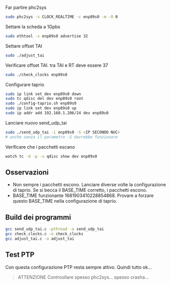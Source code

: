 Far partire phc2sys

```bash
sudo phc2sys -s CLOCK_REALTIME -c enp89s0 -m -O 0
```

Settare la scheda a 1Gpbs

```bash
sudo ethtool -s enp89s0 advertise 32
```

Settare offset TAI

```bash
sudo ./adjust_tai
```

Verificare offset TAI. tra TAI e RT deve essere 37

```bash
sudo ./check_clocks enp89s0
```

Configurare taprio

```bash
sudo ip link set dev enp89s0 down
sudo tc qdisc del dev enp89s0 root
sudo ./config-taprio.sh enp89s0
sudo ip link set dev enp89s0 up
sudo ip addr add 192.168.1.206/24 dev enp89s0
```

Lanciare nuovo send_udp_tai
    
```bash
sudo ./send_udp_tai -i enp89s0 -S <IP SECONDO NUC>
# anche senza il parametro -S dovrebbe funzionare
```

Verificare che i pacchetti escano 

```bash
watch tc -d -p -s qdisc show dev enp89s0
```


## Osservazioni
- Non sempre i pacchetti escono. Lanciare diverse volte la configurazione di taprio. Se si becca il BASE_TIME corretto, i pacchetti escono.
- BASE_TIME funzionante 1681903410228854868. Provare a forzare questo BASE_TIME nella configurazione di taprio.


## Build dei programmi

```bash
gcc send_udp_tai.c -pthread -o send_udp_tai
gcc check_clocks.c -o check_clocks
gcc adjust_tai.c -o adjust_tai
```

## Test PTP
Con questa configurazione PTP resta sempre attivo. Quindi tutto ok... 

> ATTENZIONE
Controollare spesso phc2sys... spesso crasha...


